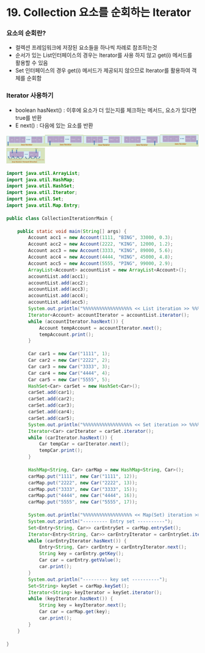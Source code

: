 # 19. Collection 요소를 순회하는 Iterator

### 요소의 순회란?

- 컬렉션 프레임워크에 저장된 요소들을 하나씩 차례로 참조하는것
- 순서가 있는 List인터페이스의 경우는 Iterator를 사용 하지 않고 get(i) 메서드를 활용할 수 있음
- Set 인터페이스의 경우 get(i) 메서드가 제공되지 않으므로 Iterator를 활용하여 객체를 순회함

### Iterator 사용하기
- boolean hasNext() : 이후에 요소가 더 있는지를 체크하는 메서드, 요소가 있다면 true를 반환
- E next() : 다음에 있는 요소를 반환

<img src='./image/iterator1.png' width='20%'><img src='./image/iterator2.png' width='20%'><img src='./image/iterator3.png' width='20%'><img src='./image/iterator4.png' width='20%'><img src='./image/iterator5.png' width='20%'><img src='./image/iterator7.png' width='20%'>



```java
import java.util.ArrayList;
import java.util.HashMap;
import java.util.HashSet;
import java.util.Iterator;
import java.util.Set;
import java.util.Map.Entry;

public class CollectionIterationrMain {

	public static void main(String[] args) {
		Account acc1 = new Account(1111, "BING", 33000, 0.3);
		Account acc2 = new Account(2222, "KING", 12000, 1.2);
		Account acc3 = new Account(3333, "KING", 89000, 5.6);
		Account acc4 = new Account(4444, "HING", 45000, 4.8);
		Account acc5 = new Account(5555, "PING", 99000, 2.9);
		ArrayList<Account> accountList = new ArrayList<Account>();
		accountList.add(acc1);
		accountList.add(acc2);
		accountList.add(acc3);
		accountList.add(acc4);
		accountList.add(acc5);
		System.out.println("%%%%%%%%%%%%%%%%%% << List iteration >> %%%%%%%%%%%%%");
		Iterator<Account> accountIterator = accountList.iterator();
		while (accountIterator.hasNext()) {
			Account tempAccount = accountIterator.next();
			tempAccount.print();
		}

		Car car1 = new Car("1111", 1);
		Car car2 = new Car("2222", 2);
		Car car3 = new Car("3333", 3);
		Car car4 = new Car("4444", 4);
		Car car5 = new Car("5555", 5);
		HashSet<Car> carSet = new HashSet<Car>();
		carSet.add(car1);
		carSet.add(car2);
		carSet.add(car3);
		carSet.add(car4);
		carSet.add(car5);
		System.out.println("%%%%%%%%%%%%%%%%%% << Set iteration >> %%%%%%%%%%%%%");
		Iterator<Car> carIterator = carSet.iterator();
		while (carIterator.hasNext()) {
			Car tempCar = carIterator.next();
			tempCar.print();
		}

		HashMap<String, Car> carMap = new HashMap<String, Car>();
		carMap.put("1111", new Car("1111", 12));
		carMap.put("2222", new Car("2222", 13));
		carMap.put("3333", new Car("3333", 15));
		carMap.put("4444", new Car("4444", 16));
		carMap.put("5555", new Car("5555", 17));

		System.out.println("%%%%%%%%%%%%%%%%%% << Map(Set) iteration >> %%%%%%%%%%%%%");
		System.out.println("--------- Entry set ----------");
		Set<Entry<String, Car>> carEntrySet = carMap.entrySet();
		Iterator<Entry<String, Car>> carEntryIterator = carEntrySet.iterator();
		while (carEntryIterator.hasNext()) {
			Entry<String, Car> carEntry = carEntryIterator.next();
			String key = carEntry.getKey();
			Car car = carEntry.getValue();
			car.print();
		}
		System.out.println("--------- key set ----------");
		Set<String> keySet = carMap.keySet();
		Iterator<String> keyIterator = keySet.iterator();
		while (keyIterator.hasNext()) {
			String key = keyIterator.next();
			Car car = carMap.get(key);
			car.print();
		}
	}

}


```